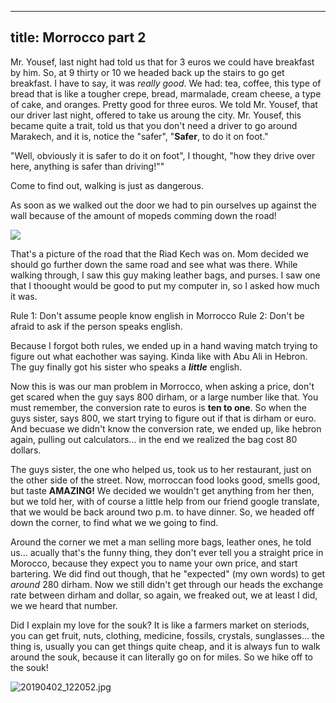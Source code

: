 
---
title: Morrocco part 2
---

Mr. Yousef, last night had told us that for 3 euros we could have breakfast by him. So, at 9 thirty or 10 we headed back up the stairs to go get breakfast. I have to say, it was *really good*. We had: tea, coffee, this type of bread that is like a tougher crepe, bread, marmalade, cream cheese, a type of cake, and oranges. Pretty good for three euros. We told Mr. Yousef, that our driver last night, offered to take us aroung the city. Mr. Yousef, this became quite a trait, told us that you don't need a driver to go around Marakech, and it is, notice the "safer", "**Safer**, to do it on foot." 

"Well, obviously it is safer to do it on foot", I thought, "how they drive over here, anything is safer than driving!""

Come to find out, walking is just as dangerous.

As soon as we walked out the door we had to pin ourselves up against the wall because of the amount of mopeds comming down the road! 

![](/post/travel/mroad.JPG/)

That's a picture of the road that the Riad Kech was on. Mom decided we should go further down the same road and see what was there. While walking through, I saw this guy making leather bags, and purses. I saw one that I thoought would be good to put my computer in, so I asked how much it was. 

Rule 1: Don't assume people know english in Morrocco
Rule 2: Don't be afraid to ask if the person speaks english.

Because I forgot both rules, we ended up in a hand waving match trying to figure out what eachother was saying. Kinda like with Abu Ali in Hebron. The guy finally got his sister who speaks a ***little*** english. 

Now this is was our man problem in Morrocco, when asking a price, don't get scared when the guy says 800 dirham, or a large number like that. You must remember, the conversion rate to euros is **ten to one**. So when the guys sister, says 800, we start trying to figure out if that is dirham or euro. And becuase we didn't know the conversion rate, we ended up, like hebron again, pulling out calculators... in the end we realized the bag cost 80 dollars.

The guys sister, the one who helped us, took us to her restaurant, just on the other side of the street. Now, morroccan food looks good, smells good, but taste **AMAZING!** We decided we wouldn't get anything from her then, but we told her, with of course a little help from our friend google translate, that we would be back around two p.m. to have dinner. So, we headed off down the corner, to find what we we going to find.

Around the corner we met a man selling more bags, leather ones, he told us... acually that's the funny thing, they don't ever tell you a straight price in Morocco, because they expect you to name your own price, and start bartering. We did find out though, that he "expected" (my own words) to get *around* 280 dirham. Now we still didn't get through our heads the exchange rate between dirham and dollar, so again, we freaked out, we at least I did, we we heard that number.

Did I explain my love for the souk? It is like a farmers market on steriods, you can get fruit, nuts, clothing, medicine, fossils, crystals, sunglasses... the thing is, usually you can get things quite cheap, and it is always fun to walk around the souk, because it can literally go on for miles. So we hike off to the souk!

![20190402_122052.jpg]({{site.baseurl}}/site/content/post/20190402_122052.jpg)

